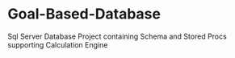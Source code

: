 # Goal-Based-Database
Sql Server Database Project containing Schema and Stored Procs supporting Calculation Engine
